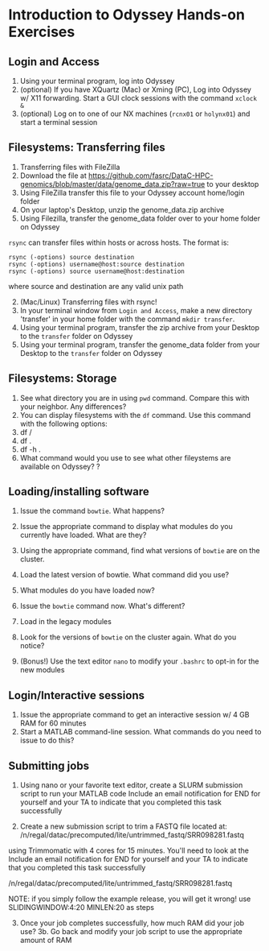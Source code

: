 # Introduction to Odyssey Hands-on Exercises

## Login and Access
1. Using your terminal program, log into Odyssey
2. (optional) If you have XQuartz (Mac) or Xming (PC), Log into Odyssey w/ X11 forwarding. Start a GUI clock sessions with the command `xclock &`
3. (optional) Log on to one of our NX machines (`rcnx01` or `holynx01`) and start a terminal session


## Filesystems: Transferring files
1. Transferring files with FileZilla
  1. Download the file at https://github.com/fasrc/DataC-HPC-genomics/blob/master/data/genome_data.zip?raw=true to your desktop
  1. Using FileZilla transfer this file to your Odyssey account home/login folder
  2. On your laptop's Desktop, unzip the genome_data.zip archive
  2. Using Filezilla, transfer the genome_data folder over to your home folder on Odyssey

`rsync` can transfer files within hosts or across hosts. The format is:
  
```
rsync (-options) source destination
rsync (-options) username@host:source destination
rsync (-options) source username@host:destination
```

where source and destination are any valid unix path

2. (Mac/Linux) Transferring files with rsync!
  0. In your terminal window from `Login and Access`, make a new directory 'transfer' in your home folder with the command `mkdir transfer`.
  2. Using your terminal program, transfer the zip archive from your Desktop to the `transfer` folder on Odyssey
  3. Using your terminal program, transfer the genome_data folder from your Desktop to the `transfer` folder on Odyssey


## Filesystems: Storage
1. See what directory you are in using `pwd` command. Compare this with your neighbor. Any differences?
2. You can display filesystems with the `df` command. Use this command with the following options:
  1. df /
  2. df .
  3. df -h .
3. What command would you use to see what other fileystems are available on Odyssey? ?


## Loading/installing software
1. Issue the command `bowtie`. What happens?
2. Issue the appropriate command to display what modules do you currently have loaded. What are they?
3. Using the appropriate command, find what versions of `bowtie` are on the cluster.
4. Load the latest version of bowtie. What command did you use?
5. What modules do you have loaded now?
6. Issue the `bowtie` command now. What's different?

7. Load in the legacy modules
8. Look for the versions of `bowtie` on the cluster again. What do you notice?

9. (Bonus!) Use the text editor `nano` to modify your `.bashrc` to opt-in for the new modules


## Login/Interactive sessions
1. Issue the appropriate command to get an interactive session w/ 4 GB RAM for 60 minutes
2. Start a MATLAB command-line session. What commands do you need to issue to do this?


## Submitting jobs
1. Using nano or your favorite text editor, create a SLURM submission script to run your MATLAB code
Include an email notification for END for yourself and your TA to indicate that you completed this task successfully

2. Create a new submission script to trim a FASTQ file located at:
/n/regal/datac/precomputed/lite/untrimmed_fastq/SRR098281.fastq

using Trimmomatic with 4 cores for 15 minutes. You'll need to look at the 
Include an email notification for END for yourself and your TA to indicate that you completed this task successfully

/n/regal/datac/precomputed/lite/untrimmed_fastq/SRR098281.fastq

NOTE: if you simply follow the example release, you will get it wrong!
use SLIDINGWINDOW:4:20 MINLEN:20 as steps

3. Once your job completes successfully, how much RAM did your job use?
3b. Go back and modify your job script to use the appropriate amount of RAM
